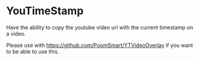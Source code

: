 # YouTimeStamp

Have the ability to copy the youtube video url with the current timestamp on a video.

Please use with https://github.com/PoomSmart/YTVideoOverlay if you want to be able to use this.
